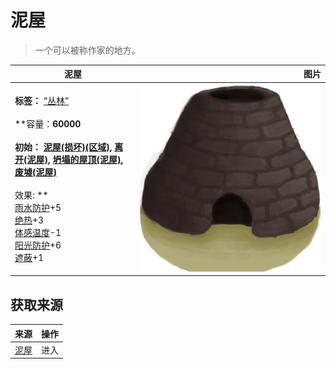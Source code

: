 # 泥屋  
> 一个可以被称作家的地方。  
  
  泥屋  |   图片   
 ----  |  ----:   
 **标签：**	[“丛林”](tag_Jungle.md)<br><br>**容量：**60000<br><br>**初始：**	[泥屋(损坏)(区域)](MudHutRuins.md), [离开(泥屋)](MudHutExitRuins.md), [坍塌的屋顶(泥屋)](Dmg_RoofCollapsed.md), [废墟(泥屋)](Debris.md)<br><br>** 效果: **<br>[雨水防护](RainProtection.md)+5<br>[绝热](InsulationHeat.md)+3<br>[体感温度](TemperaturePerceived.md)-1<br>[阳光防护](SunProtection.md)+6<br>[遮蔽](Sheltered.md)+1  |  <img decoding="async" src="Sprite/Kiln.png" href="a.md" style="max-width:300px;max-height:300px;">   
  
## 获取来源  
来源  |  操作  
----  |  ----  
[泥屋](MudHutEntranceRuins.md)  |  进入  


<script>document.title="泥屋 - 卡牌生存百科 Card Survival Wiki";</script>